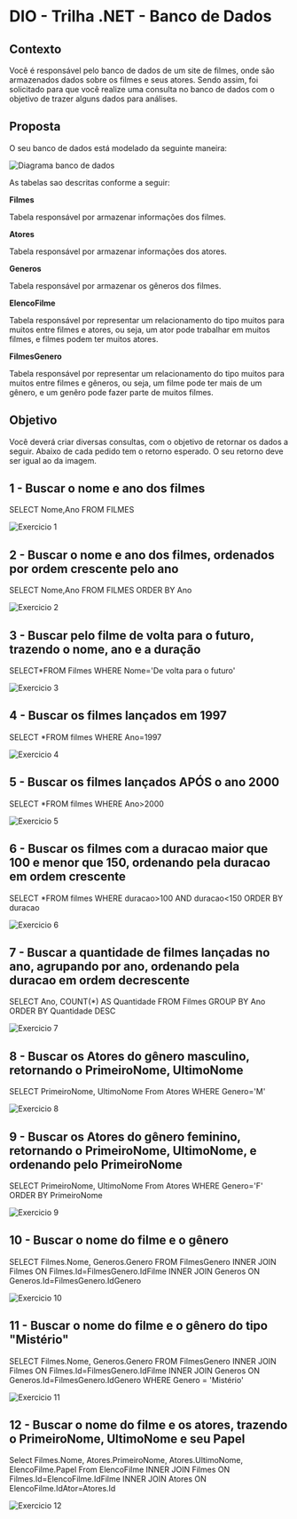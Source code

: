 # DIO - Trilha .NET - Banco de Dados

## Contexto
Você é responsável pelo banco de dados de um site de filmes, onde são armazenados dados sobre os filmes e seus atores. Sendo assim, foi solicitado para que você realize uma consulta no banco de dados com o objetivo de trazer alguns dados para análises.

## Proposta
O seu banco de dados está modelado da seguinte maneira:

![Diagrama banco de dados](Imagens/diagrama.png)

As tabelas sao descritas conforme a seguir:

**Filmes**

Tabela responsável por armazenar informações dos filmes.

**Atores**

Tabela responsável por armazenar informações dos atores.

**Generos**

Tabela responsável por armazenar os gêneros dos filmes.

**ElencoFilme**

Tabela responsável por representar um relacionamento do tipo muitos para muitos entre filmes e atores, ou seja, um ator pode trabalhar em muitos filmes, e filmes
podem ter muitos atores.

**FilmesGenero**

Tabela responsável por representar um relacionamento do tipo muitos para muitos entre filmes e gêneros, ou seja, um filme pode ter mais de um gênero, e um genêro pode fazer parte de muitos filmes.

## Objetivo
Você deverá criar diversas consultas, com o objetivo de retornar os dados a seguir. Abaixo de cada pedido tem o retorno esperado. O seu retorno deve ser igual ao da imagem.

## 1 - Buscar o nome e ano dos filmes
SELECT Nome,Ano FROM FILMES <br>

![Exercicio 1](Imagens/1.png)

## 2 - Buscar o nome e ano dos filmes, ordenados por ordem crescente pelo ano
SELECT Nome,Ano FROM FILMES ORDER BY Ano <br>

![Exercicio 2](Imagens/2.png)

## 3 - Buscar pelo filme de volta para o futuro, trazendo o nome, ano e a duração
SELECT*FROM Filmes WHERE Nome='De volta para o futuro' <br>

![Exercicio 3](Imagens/3.png)

## 4 - Buscar os filmes lançados em 1997
SELECT *FROM filmes WHERE Ano=1997 <br>

![Exercicio 4](Imagens/4.png)

## 5 - Buscar os filmes lançados APÓS o ano 2000
SELECT *FROM filmes WHERE Ano>2000 <br>

![Exercicio 5](Imagens/5.png)

## 6 - Buscar os filmes com a duracao maior que 100 e menor que 150, ordenando pela duracao em ordem crescente
SELECT *FROM filmes WHERE duracao>100 AND duracao<150 ORDER BY duracao

![Exercicio 6](Imagens/6.png)

## 7 - Buscar a quantidade de filmes lançadas no ano, agrupando por ano, ordenando pela duracao em ordem decrescente
SELECT Ano, COUNT(*) AS Quantidade FROM Filmes GROUP BY Ano ORDER BY Quantidade DESC

![Exercicio 7](Imagens/7.png)

## 8 - Buscar os Atores do gênero masculino, retornando o PrimeiroNome, UltimoNome
SELECT PrimeiroNome, UltimoNome From Atores WHERE Genero='M'

![Exercicio 8](Imagens/8.png)

## 9 - Buscar os Atores do gênero feminino, retornando o PrimeiroNome, UltimoNome, e ordenando pelo PrimeiroNome
SELECT PrimeiroNome, UltimoNome From Atores WHERE Genero='F' ORDER BY PrimeiroNome

![Exercicio 9](Imagens/9.png)

## 10 - Buscar o nome do filme e o gênero
SELECT Filmes.Nome, Generos.Genero FROM FilmesGenero INNER JOIN Filmes ON Filmes.Id=FilmesGenero.IdFilme  INNER JOIN Generos ON Generos.Id=FilmesGenero.IdGenero

![Exercicio 10](Imagens/10.png)

## 11 - Buscar o nome do filme e o gênero do tipo "Mistério"
SELECT Filmes.Nome, Generos.Genero FROM FilmesGenero INNER JOIN Filmes ON Filmes.Id=FilmesGenero.IdFilme  INNER JOIN Generos ON Generos.Id=FilmesGenero.IdGenero WHERE Genero = 'Mistério'

![Exercicio 11](Imagens/11.png)

## 12 - Buscar o nome do filme e os atores, trazendo o PrimeiroNome, UltimoNome e seu Papel
Select Filmes.Nome, Atores.PrimeiroNome, Atores.UltimoNome, ElencoFilme.Papel From ElencoFilme INNER JOIN Filmes ON  Filmes.Id=ElencoFilme.IdFilme INNER JOIN Atores ON ElencoFilme.IdAtor=Atores.Id

![Exercicio 12](Imagens/12.png)
